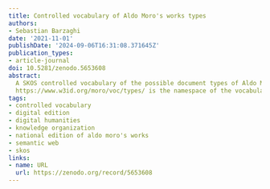 ```yaml
---
title: Controlled vocabulary of Aldo Moro's works types
authors:
- Sebastian Barzaghi
date: '2021-11-01'
publishDate: '2024-09-06T16:31:08.371645Z'
publication_types:
- article-journal
doi: 10.5281/zenodo.5653608
abstract: 
  A SKOS controlled vocabulary of the possible document types of Aldo Moro's works.
  https://www.w3id.org/moro/voc/types/ is the namespace of the vocabulary. Its preferred prefix is `mtv`. The naming convention `prefix:elementnumber ̀does not strictly convey meaning per se, but it has been followed to avoid excessively long URIs. In order to understand the meaning of any concept, please refer to its respective documentation properties, such as `skos:prefLabel`.
tags:
- controlled vocabulary
- digital edition
- digital humanities
- knowledge organization
- national edition of aldo moro's works
- semantic web
- skos
links:
- name: URL
  url: https://zenodo.org/record/5653608
---
```

